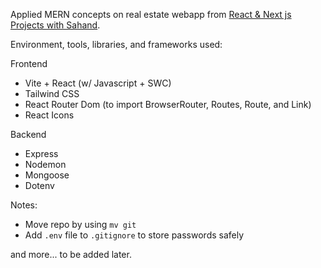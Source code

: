 Applied MERN concepts on real estate webapp from [React & Next js Projects with Sahand](https://www.youtube.com/watch?v=VAaUy_Moivw).

Environment, tools, libraries, and frameworks used:

Frontend
- Vite + React (w/ Javascript + SWC)
- Tailwind CSS
- React Router Dom (to import BrowserRouter, Routes, Route, and Link)
- React Icons

Backend
- Express
- Nodemon
- Mongoose
- Dotenv

Notes:
- Move repo by using `mv git`
- Add `.env` file to `.gitignore` to store passwords safely

and more... to be added later.